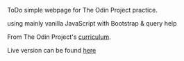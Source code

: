 ToDo simple webpage for The Odin Project practice.

using mainly vanilla JavaScript with Bootstrap & query help

From The Odin Project's [curriculum](https://www.theodinproject.com/courses/javascript/lessons/todo-list). 

Live version can be found [here](https://hamohuh.github.io/todo)